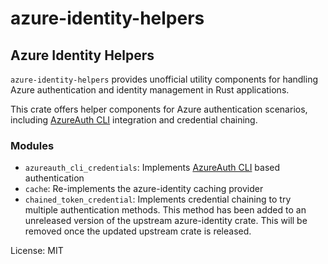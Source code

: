 # azure-identity-helpers

## Azure Identity Helpers

`azure-identity-helpers` provides unofficial utility components for handling Azure authentication
and identity management in Rust applications.

This crate offers helper components for Azure authentication scenarios, including [AzureAuth CLI](https://github.com/AzureAD/microsoft-authentication-cli) integration and credential chaining.

### Modules

- `azureauth_cli_credentials`: Implements [AzureAuth CLI](https://github.com/AzureAD/microsoft-authentication-cli) based authentication
- `cache`: Re-implements the azure-identity caching provider
- `chained_token_credential`: Implements credential chaining to try multiple authentication methods.  This method has been added to an unreleased version of the upstream azure-identity crate.  This will be removed once the updated upstream crate is released.


License: MIT
